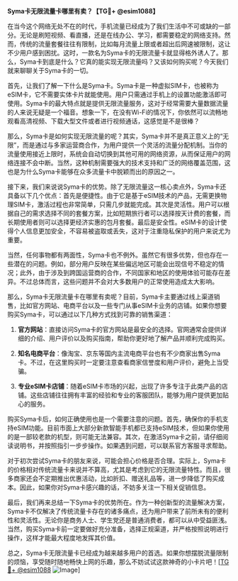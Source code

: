 **Syma卡无限流量卡哪里有卖？【TG💪+ @esim1088】**

在当今这个网络无处不在的时代，手机流量已经成为了我们生活中不可或缺的一部分。无论是刷短视频、看直播，还是在线办公、学习，都需要稳定的网络支持。然而，传统的流量套餐往往有限制，比如每月流量上限或者超出后网速被限制，这让不少用户感到困扰。这时，一款名为Syma卡的无限流量卡就显得格外诱人了。那么，Syma卡到底是什么？它真的能实现无限流量吗？又该如何购买呢？今天我们就来聊聊关于Syma卡的一切。

首先，让我们了解一下什么是Syma卡。Syma卡是一种虚拟SIM卡，也被称为eSIM卡，它不需要实体卡片就能使用。用户只需通过手机上的设置功能激活即可使用。Syma卡的最大特点就是提供无限流量服务，这对于经常需要大量数据流量的人来说无疑是一个福音。想象一下，在没有Wi-Fi的情况下，你依然可以流畅地观看高清视频、下载大型文件或者进行视频通话，这感觉是不是很棒？

那么，Syma卡是如何实现无限流量的呢？其实，Syma卡并不是真正意义上的“无限”，而是通过与多家运营商合作，为用户提供一个灵活的流量分配机制。当你的流量使用接近上限时，系统会自动切换到其他可用的网络资源，从而保证用户的网络连接不会中断。当然，这种机制需要强大的技术支持和广泛的网络覆盖范围，这也是为什么Syma卡能够在众多流量卡中脱颖而出的原因之一。

接下来，我们来说说Syma卡的优势。除了无限流量这一核心卖点外，Syma卡还具备以下几个优点：首先是便捷性。由于它是基于eSIM技术的产品，无需更换物理SIM卡，激活过程也非常简单，只需几步就能完成。其次是灵活性。用户可以根据自己的需求选择不同的套餐方案，比如短期旅行者可以选择按天计费的套餐，而长期使用者则可以选择更经济实惠的包月套餐。最后是安全性。eSIM卡的设计使得个人信息更加安全，不容易被盗取或丢失，这对于注重隐私保护的用户来说尤为重要。

当然，任何事物都有两面性，Syma卡也不例外。虽然它有很多优势，但也存在一些潜在的问题。例如，部分用户反映在某些偏远地区可能会出现信号不稳定的情况；此外，由于涉及到跨国运营商的合作，不同国家和地区的使用体验可能存在差异。不过总体而言，这些问题并不会对大多数用户的正常使用造成太大影响。

那么，Syma卡无限流量卡在哪里有卖呢？目前，Syma卡主要通过线上渠道销售，比如官方网站、电商平台以及一些专门从事eSIM卡业务的店铺。如果你想要购买Syma卡，可以通过以下几种方式找到可靠的销售渠道：

1. **官方网站**：直接访问Syma卡的官方网站是最安全的选择。官网通常会提供详细的介绍、用户评价以及购买指南，帮助你更好地了解产品并顺利完成购买。
   
2. **知名电商平台**：像淘宝、京东等国内主流电商平台也有不少商家出售Syma卡。不过，在这里购买时一定要注意查看商家信誉度和用户评价，避免上当受骗。

3. **专业eSIM卡店铺**：随着eSIM卡市场的兴起，出现了许多专注于此类产品的店铺。这些店铺往往拥有丰富的经验和专业的客服团队，能够为用户提供更加贴心的服务。

购买Syma卡后，如何正确使用也是一个需要注意的问题。首先，确保你的手机支持eSIM功能。目前市面上大部分新款智能手机都已支持eSIM技术，但如果你使用的是一部较老款的机型，则可能无法兼容。其次，在激活Syma卡之前，请仔细阅读说明书，并按照指引一步步操作。如果遇到问题，可以联系官方客服寻求帮助。

对于初次尝试Syma卡的朋友来说，可能会担心价格是否合理。实际上，Syma卡的价格相对传统流量卡来说并不算高，尤其是考虑到它的无限流量特性。而且，很多商家还会不定期推出优惠活动，比如折扣、赠送礼品等，进一步降低了购买成本。因此，如果你对Syma卡感兴趣的话，不妨多关注一下相关促销信息。

最后，我们再来总结一下Syma卡的优势所在。作为一种创新型的流量解决方案，Syma卡不仅解决了传统流量卡存在的诸多痛点，还为用户带来了前所未有的便利性和灵活性。无论你是商务人士、学生党还是普通消费者，都可以从中受益匪浅。当然，购买Syma卡前一定要做好充分准备，选择正规渠道，并严格按照说明进行操作，这样才能最大程度地发挥其价值。

总之，Syma卡无限流量卡已经成为越来越多用户的首选。如果你想摆脱流量限制的烦恼，享受随时随地畅快上网的乐趣，那么不妨试试这款神奇的小卡片吧！[[TG💪+ @esim1088](https://t.me/s/esim1088) ![Image](https://i.postimg.cc/4NQfJmqS/Snipaste-2025-05-13-00-14-12.png)]